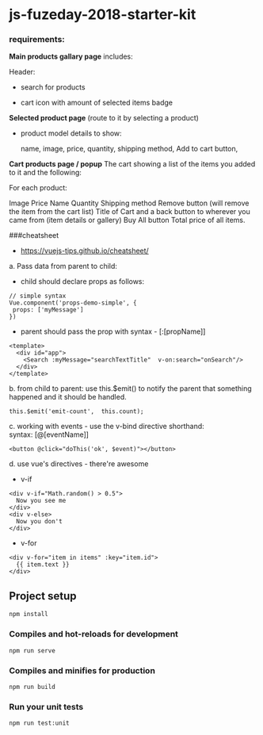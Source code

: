 # js-fuzeday-2018-starter-kit

### requirements:
**Main products gallary page** includes:
  
  Header: 
   - search for products 

   - cart icon with amount of selected items badge 

**Selected product page** (route to it by selecting a product)
  - product model details to show:

    name, image, price, quantity, shipping method, Add to cart button, 

**Cart products page / popup**
The cart showing a list of the items you added to it and the following:

For each product:

Image
Price
Name
Quantity
Shipping method
Remove button (will remove the item from the cart list)
Title of Cart and a back button to wherever you came from (item details or gallery)
Buy All button
Total price of all items.

###cheatsheet
- https://vuejs-tips.github.io/cheatsheet/

a. Pass data from parent to child:
 - child should declare props as follows:
 
 ```
 // simple syntax
Vue.component('props-demo-simple', {
  props: ['myMessage']
})
```
- parent should pass the prop with syntax - [:[propName]]

```
<template>
  <div id="app">
    <Search :myMessage="searchTextTitle"  v-on:search="onSearch"/>
  </div>
</template>
```


b. from child to parent: use this.$emit() to notify the parent that something happened and it should be handled.

```
this.$emit('emit-count',  this.count);
```

c.  working with events - use the v-bind directive shorthand:  
syntax: [@[eventName]]

```
<button @click="doThis('ok', $event)"></button>
```

d. use vue's directives - there're awesome 
- v-if

```
<div v-if="Math.random() > 0.5">
  Now you see me
</div>
<div v-else>
  Now you don't
</div>
```
- v-for

```
<div v-for="item in items" :key="item.id">
  {{ item.text }}
</div>
```
## Project setup
```
npm install
```

### Compiles and hot-reloads for development
```
npm run serve
```

### Compiles and minifies for production
```
npm run build
```

### Run your unit tests
```
npm run test:unit
```
